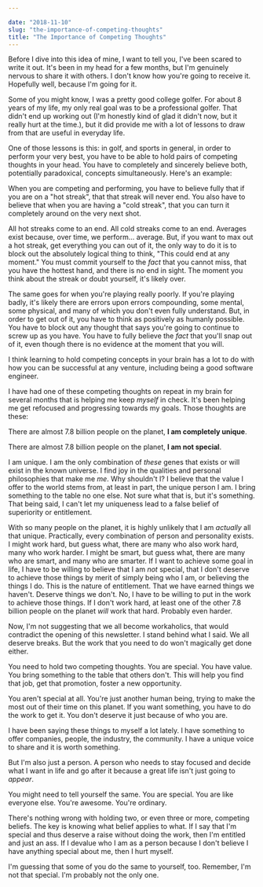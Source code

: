 ```yaml
---

date: "2018-11-10"
slug: "the-importance-of-competing-thoughts"
title: "The Importance of Competing Thoughts"
---
```


Before I dive into this idea of mine, I want to tell you, I've been scared to write it out. It's been in my head for a few months, but I'm genuinely nervous to share it with others. I don't know how you're going to receive it. Hopefully well, because I'm going for it.

Some of you might know, I was a pretty good college golfer. For about 8 years of my life, my only real goal was to be a professional golfer. That didn't end up working out (I'm honestly kind of glad it didn't now, but it really hurt at the time.), but it did provide me with a lot of lessons to draw from that are useful in everyday life.

One of those lessons is this: in golf, and sports in general, in order to perform your very best, you have to be able to hold pairs of competing thoughts in your head. You have to completely and sincerely believe both, potentially paradoxical, concepts simultaneously. Here's an example:

When you are competing and performing, you have to believe fully that if you are on a "hot streak", that that streak will never end. You also have to believe that when you are having a "cold streak", that you can turn it completely around on the very next shot.

All hot streaks come to an end. All cold streaks come to an end. Averages exist because, over time, we perform... average. But, if you want to max out a hot streak, get everything you can out of it, the only way to do it is to block out the absolutely logical thing to think, "This could end at any moment." You must commit yourself to the _fact_ that you cannot miss, that you have the hottest hand, and there is no end in sight. The moment you think about the streak or doubt yourself, it's likely over.

The same goes for when you're playing really poorly. If you're playing badly, it's likely there are errors upon errors compounding, some mental, some physical, and many of which you don't even fully understand. But, in order to get out of it, you have to think as positively as humanly possible. You have to block out any thought that says you're going to continue to screw up as you have. You have to fully believe the _fact_ that you'll snap out of it, even though there is no evidence at the moment that you will.

I think learning to hold competing concepts in your brain has a lot to do with how you can be successful at any venture, including being a good software engineer.

I have had one of these competing thoughts on repeat in my brain for several months that is helping me keep _myself_ in check. It's been helping me get refocused and progressing towards my goals. Those thoughts are these:

There are almost 7.8 billion people on the planet, **I am completely unique**.

There are almost 7.8 billion people on the planet, **I am not special**.

I am unique. I am the only combination of _these_ genes that exists or will exist in the known universe. I find joy in the qualities and personal philosophies that make me _me_. Why shouldn't I? I believe that the value I offer to the world stems from, at least in part, the unique person I am. I bring something to the table no one else. Not sure what that is, but it's something. That being said, I can't let my uniqueness lead to a false belief of superiority or entitlement.

With so many people on the planet, it is highly unlikely that I am _actually_ all that unique. Practically, every combination of person and personality exists. I might work hard, but guess what, there are many who also work hard, many who work harder. I might be smart, but guess what, there are many who are smart, and many who are smarter. If I want to achieve some goal in life, I have to be willing to believe that I am _not_ special, that I don't deserve to achieve those things by merit of simply being who I am, or believing the things I do. This is the nature of entitlement. That we have earned things we haven't. Deserve things we don't. No, I have to be willing to put in the work to achieve those things. If I don't work hard, at least one of the other 7.8 billion people on the planet _will_ work that hard. Probably even harder.

Now, I'm not suggesting that we all become workaholics, that would contradict the opening of this newsletter. I stand behind what I said. We all deserve breaks. But the work that you need to do won't magically get done either.

You need to hold two competing thoughts. You are special. You have value. You bring something to the table that others don't. This will help you find that job, get that promotion, foster a new opportunity.

You aren't special at all. You're just another human being, trying to make the most out of their time on this planet. If you want something, you have to do the work to get it. You don't deserve it just because of who you are.

I have been saying these things to myself a lot lately. I have something to offer companies, people, the industry, the community. I have a unique voice to share and it is worth something.

But I'm also just a person. A person who needs to stay focused and decide what I want in life and go after it because a great life isn't just going to _appear_.

You might need to tell yourself the same. You are special. You are like everyone else. You're awesome. You're ordinary.

There's nothing wrong with holding two, or even three or more, competing beliefs. The key is knowing what belief applies to what. If I say that I'm special and thus deserve a raise without doing the work, then I'm entitled and just an ass. If I devalue who I am as a person because I don't believe I have anything special about me, then I hurt myself.

I'm guessing that some of you do the same to yourself, too. Remember, I'm not that special. I'm probably not the only one.
